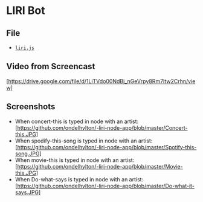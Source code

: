# LIRI Bot

## File

* [`liri.js`](https://github.com/ondelhylton/-liri-node-app/blob/master/liri.js)

## Video from Screencast
[https://drive.google.com/file/d/1LiTVdo00NdBj_nGeVrpy8Rm7ltw2Crhn/view]

## Screenshots

* When concert-this is typed in node with an artist: [https://github.com/ondelhylton/-liri-node-app/blob/master/Concert-this.JPG]
* When spodify-this-song is typed in node with an artist: [https://github.com/ondelhylton/-liri-node-app/blob/master/Spotify-this-song.JPG]
* When movie-this is typed in node with an artist: [https://github.com/ondelhylton/-liri-node-app/blob/master/Movie-this.JPG]
* When Do-what-says is typed in node with an artist: [https://github.com/ondelhylton/-liri-node-app/blob/master/Do-what-it-says.JPG]

